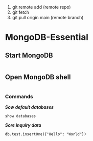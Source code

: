 1. git remote add (remote repo)
2. git fetch
3. git pull origin main (remote branch)

# MongoDB-Essential
## Start MongoDB
```mongodb --dbpath mongod_only
```
## Open MongoDB shell
```mongosh
```
### Commands
***Sow default databases***
```console
show databases
```
***Sore inquiry data***
```console
db.test.insertOne({"Hello": "World"})
```
